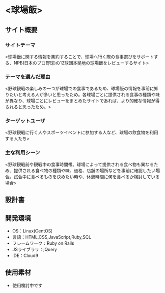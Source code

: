 # <球場飯>

## サイト概要
### サイトテーマ
<球場飯に関する情報を集約することで、球場へ行く際の食事選びをサポートする、NPB(日本のプロ野球)の12球団本拠地の球場飯をレビューするサイト>

### テーマを選んだ理由
<野球観戦の楽しみの一つが球場での食事であるため、球場飯の情報を事前に知りたいと考える人が多いと思ったため。各球場ごとに提供される食事の種類や味が異なり、球場ごとにレビューをまとめたサイトであれば、より的確な情報が得られると思ったため。>

### ターゲットユーザ
<野球観戦に行く人やスポーツイベントに参加する人など、球場の飲食物を利用する人たち>

### 主な利用シーン
<野球観戦前や観戦中の食事時間帯。球場によって提供される食べ物も異なるため、提供される食べ物の種類や味、価格、店舗の場所などを事前に確認したい場合。試合中に食べるものを決めたい時や、休憩時間に何を食べるか検討している場合>

## 設計書


## 開発環境
- OS：Linux(CentOS)
- 言語：HTML,CSS,JavaScript,Ruby,SQL
- フレームワーク：Ruby on Rails
- JSライブラリ：jQuery
- IDE：Cloud9

## 使用素材
- 使用検討中です
